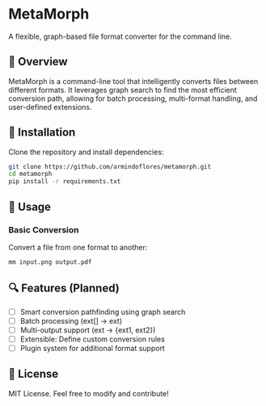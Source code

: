# MetaMorph
A flexible, graph-based file format converter for the command line.

## 🌟 Overview  
MetaMorph is a command-line tool that intelligently converts files between different formats. It leverages graph search to find the most efficient conversion path, allowing for batch processing, multi-format handling, and user-defined extensions.

## 🔧 Installation  
Clone the repository and install dependencies:  
```bash
git clone https://github.com/armindoflores/metamorph.git
cd metamorph
pip install -r requirements.txt
```

## 🚀 Usage
### Basic Conversion
Convert a file from one format to another:

```bash
mm input.png output.pdf
```

## 🔍 Features (Planned)
- [ ] Smart conversion pathfinding using graph search
- [ ] Batch processing (ext[] → ext)
- [ ] Multi-output support (ext → {ext1, ext2})
- [ ] Extensible: Define custom conversion rules
- [ ] Plugin system for additional format support

## 📜 License
MIT License. Feel free to modify and contribute!
